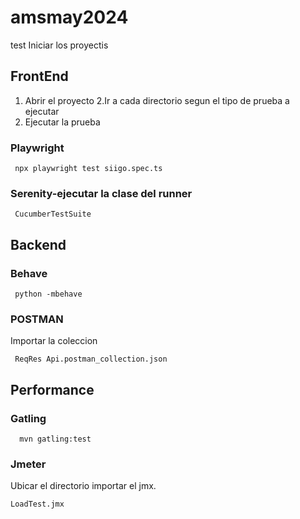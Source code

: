 # amsmay2024
test
Iniciar los proyectis

##  FrontEnd


1. Abrir el proyecto 
2.Ir a cada directorio segun el tipo de prueba a ejecutar
3. Ejecutar  la prueba


### Playwright

```shell
 npx playwright test siigo.spec.ts
```
### Serenity-ejecutar  la clase del runner 

```shell
 CucumberTestSuite
```

##  Backend
### Behave

```shell
 python -mbehave
```
### POSTMAN
Importar la coleccion 

```shell
 ReqRes Api.postman_collection.json
```

##  Performance
### Gatling

```shell
  mvn gatling:test
```
### Jmeter
Ubicar el directorio importar el jmx. 

```shell
LoadTest.jmx
```